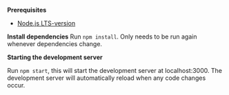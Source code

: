 **Prerequisites**

* [Node.js LTS-version](https://nodejs.org/en/)

**Install dependencies**
Run `npm install`. Only needs to be run again whenever dependencies change.

**Starting the development server**

Run `npm start`, this will start the development server at localhost:3000. The development server will automatically reload when any code changes occur.